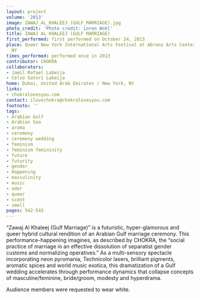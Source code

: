 ```yaml
---
layout: project
volume: '2013'
image: ZAWAJ_AL_KHALEEJ_(GULF_MARRIAGE).jpg
photo_credit: 'Photo credit: Loren Wohl'
title: ZAWAJ AL KHALEEJ (GULF MARRIAGE)
first_performed: first performed on October 24, 2013
place: Queer New York International Arts Festival at Abrons Arts Center, New York,
  NY
times_performed: performed once in 2013
contributor: CHOKRA
collaborators:
- Jamil Rafael Labeija
- Celso Satori Labeija
home: Dubai, United Arab Emirates / New York, NY
links:
- chokralovesyou.com
contact: ilovechokra@chokralovesyou.com
footnote: ''
tags:
- Arabian Gulf
- Arabian Sea
- aroma
- ceremony
- ceremony wedding
- feminism
- feminism femininity
- future
- futurity
- gender
- Happening
- masculinity
- music
- odor
- queer
- scent
- smell
pages: 542-543
---
```


“Zawaj Al Khaleej (Gulf Marriage)” is a futuristic, hyper-glamorous and queer hybrid cultural rendition of an Arabian Gulf marriage ceremony. This performance-happening imagines, as described by CHOKRA, the “social practice of marriage in an effective dissolution of separatist gender customs and normalizing operatives.” As a multi-sensory spectacle incorporating neon pyromania, Technicolor lasers, brilliant pigments, aromatic spices and world music exotica, this dramatization of a Gulf wedding accelerates through performance dynamics that collapse concepts of masculine/feminine, bride/groom, modesty and hyperdrama.

Audience members were requested to wear white.
